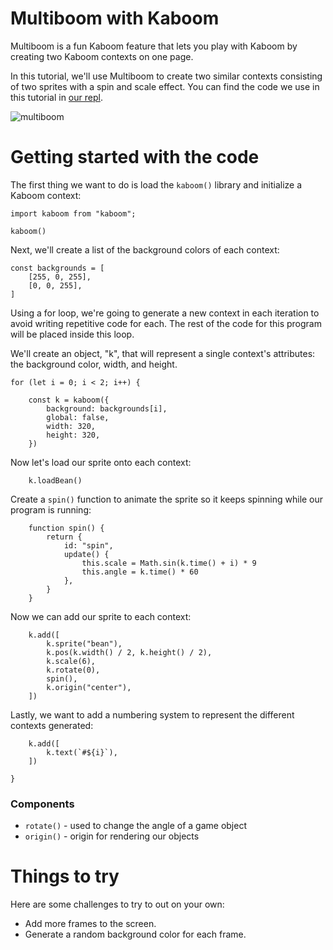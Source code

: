 # Multiboom with Kaboom

Multiboom is a fun Kaboom feature that lets you play with Kaboom by creating two Kaboom contexts on one page. 

In this tutorial, we'll use Multiboom to create two similar contexts consisting of two sprites with a spin and scale effect. You can find the code we use in this tutorial in [our repl](https://replit.com/@ritza/multiboom).

![multiboom](multiboom.png)

# Getting started with the code

The first thing we want to do is load the `kaboom()` library and initialize a Kaboom context:

```
import kaboom from "kaboom";

kaboom()
```

Next, we'll create a list of the background colors of each context:

```
const backgrounds = [
    [255, 0, 255],
    [0, 0, 255],
]

```


Using a for loop, we're going to generate a new context in each iteration to avoid writing repetitive code for each. The rest of the code for this program will be placed inside this loop.

We'll create an object, "k", that will represent a single context's attributes: the background color, width, and height.

```
for (let i = 0; i < 2; i++) {

    const k = kaboom({
        background: backgrounds[i],
        global: false,
        width: 320,
        height: 320,
    })
```

Now let's load our sprite onto each context:

```
    k.loadBean()
```

Create a `spin()` function to animate the sprite so it keeps spinning while our program is running:

```
    function spin() {
        return {
            id: "spin",
            update() {
                this.scale = Math.sin(k.time() + i) * 9
                this.angle = k.time() * 60
            },
        }
    }
```

Now we can add our sprite to each context:

```
    k.add([
        k.sprite("bean"),
        k.pos(k.width() / 2, k.height() / 2),
        k.scale(6),
        k.rotate(0),
        spin(),
        k.origin("center"),
    ])

```
Lastly, we want to add a numbering system to represent the different contexts generated:

```
    k.add([
        k.text(`#${i}`),
    ])

}
```

### Components

* `rotate()` - used to change the angle of a game object
* `origin()` - origin for rendering our objects

# Things to try

Here are some challenges to try to out on your own:
- Add more frames to the screen.
- Generate a random background color for each frame.

